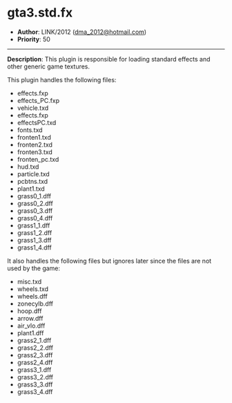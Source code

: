 gta3.std.fx
=========================================================================
 + __Author__:   LINK/2012 (<dma_2012@hotmail.com>)
 + __Priority__: 50

*************************************************************************

__Description__:
 This plugin is responsible for loading standard effects and other generic game textures.
 
 This plugin handles the following files:
 
   * effects.fxp
   * effects_PC.fxp
   * vehicle.txd
   * effects.fxp
   * effectsPC.txd
   * fonts.txd
   * fronten1.txd
   * fronten2.txd
   * fronten3.txd
   * fronten_pc.txd
   * hud.txd
   * particle.txd
   * pcbtns.txd
   * plant1.txd
   * grass0_1.dff
   * grass0_2.dff
   * grass0_3.dff
   * grass0_4.dff
   * grass1_1.dff
   * grass1_2.dff
   * grass1_3.dff
   * grass1_4.dff

   
 It also handles the following files but ignores later since the files are not used by the game:

   * misc.txd
   * wheels.txd
   * wheels.dff
   * zonecylb.dff
   * hoop.dff
   * arrow.dff
   * air_vlo.dff
   * plant1.dff
   * grass2_1.dff
   * grass2_2.dff
   * grass2_3.dff
   * grass2_4.dff
   * grass3_1.dff
   * grass3_2.dff
   * grass3_3.dff
   * grass3_4.dff

